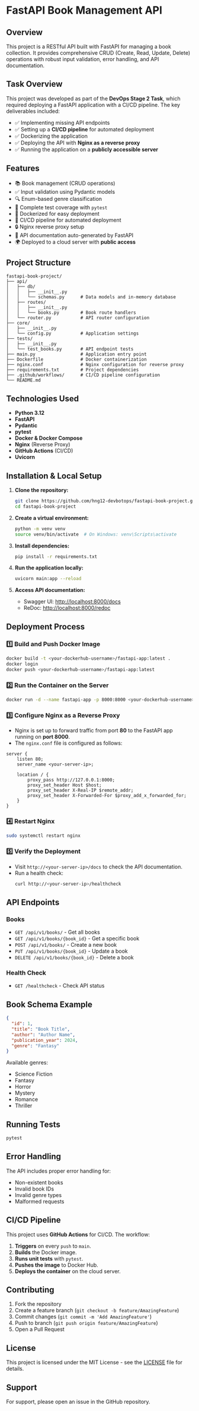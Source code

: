 # FastAPI Book Management API

## Overview

This project is a RESTful API built with FastAPI for managing a book collection. It provides comprehensive CRUD (Create, Read, Update, Delete) operations with robust input validation, error handling, and API documentation.

## Task Overview

This project was developed as part of the **DevOps Stage 2 Task**, which required deploying a FastAPI application with a CI/CD pipeline. The key deliverables included:

- ✅ Implementing missing API endpoints
- ✅ Setting up a **CI/CD pipeline** for automated deployment
- ✅ Dockerizing the application
- ✅ Deploying the API with **Nginx as a reverse proxy**
- ✅ Running the application on a **publicly accessible server**

## Features

- 📚 Book management (CRUD operations)
- ✅ Input validation using Pydantic models
- 🔍 Enum-based genre classification
- 🧪 Complete test coverage with `pytest`
- 🚀 Dockerized for easy deployment
- 🔄 CI/CD pipeline for automated deployment
- 🔒 Nginx reverse proxy setup
- 📝 API documentation auto-generated by FastAPI
- 🌍 Deployed to a cloud server with **public access**

## Project Structure

```
fastapi-book-project/
├── api/
│   ├── db/
│   │   ├── __init__.py
│   │   └── schemas.py      # Data models and in-memory database
│   ├── routes/
│   │   ├── __init__.py
│   │   └── books.py        # Book route handlers
│   └── router.py           # API router configuration
├── core/
│   ├── __init__.py
│   └── config.py           # Application settings
├── tests/
│   ├── __init__.py
│   └── test_books.py       # API endpoint tests
├── main.py                 # Application entry point
├── Dockerfile              # Docker containerization
├── nginx.conf              # Nginx configuration for reverse proxy
├── requirements.txt        # Project dependencies
├── .github/workflows/      # CI/CD pipeline configuration
└── README.md
```

## Technologies Used

- **Python 3.12**
- **FastAPI**
- **Pydantic**
- **pytest**
- **Docker & Docker Compose**
- **Nginx** (Reverse Proxy)
- **GitHub Actions** (CI/CD)
- **Uvicorn**

## Installation & Local Setup

1. **Clone the repository:**

   ```bash
   git clone https://github.com/hng12-devbotops/fastapi-book-project.git
   cd fastapi-book-project
   ```

2. **Create a virtual environment:**

   ```bash
   python -m venv venv
   source venv/bin/activate  # On Windows: venv\Scripts\activate
   ```

3. **Install dependencies:**

   ```bash
   pip install -r requirements.txt
   ```

4. **Run the application locally:**

   ```bash
   uvicorn main:app --reload
   ```

5. **Access API documentation:**
   - Swagger UI: [http://localhost:8000/docs](http://localhost:8000/docs)
   - ReDoc: [http://localhost:8000/redoc](http://localhost:8000/redoc)

## Deployment Process

### **1️⃣ Build and Push Docker Image**
```bash
docker build -t <your-dockerhub-username>/fastapi-app:latest .
docker login
docker push <your-dockerhub-username>/fastapi-app:latest
```

### **2️⃣ Run the Container on the Server**
```bash
docker run -d --name fastapi-app -p 8000:8000 <your-dockerhub-username>/fastapi-app:latest
```

### **3️⃣ Configure Nginx as a Reverse Proxy**
- Nginx is set up to forward traffic from port **80** to the FastAPI app running on **port 8000**.
- The `nginx.conf` file is configured as follows:

```nginx
server {
    listen 80;
    server_name <your-server-ip>;

    location / {
        proxy_pass http://127.0.0.1:8000;
        proxy_set_header Host $host;
        proxy_set_header X-Real-IP $remote_addr;
        proxy_set_header X-Forwarded-For $proxy_add_x_forwarded_for;
    }
}
```

### **4️⃣ Restart Nginx**
```bash
sudo systemctl restart nginx
```

### **5️⃣ Verify the Deployment**

- Visit `http://<your-server-ip>/docs` to check the API documentation.
- Run a health check:
  ```bash
  curl http://<your-server-ip>/healthcheck
  ```

## API Endpoints

### **Books**

- `GET /api/v1/books/` - Get all books
- `GET /api/v1/books/{book_id}` - Get a specific book
- `POST /api/v1/books/` - Create a new book
- `PUT /api/v1/books/{book_id}` - Update a book
- `DELETE /api/v1/books/{book_id}` - Delete a book

### **Health Check**

- `GET /healthcheck` - Check API status

## Book Schema Example

```json
{
  "id": 1,
  "title": "Book Title",
  "author": "Author Name",
  "publication_year": 2024,
  "genre": "Fantasy"
}
```

Available genres:
- Science Fiction
- Fantasy
- Horror
- Mystery
- Romance
- Thriller

## Running Tests

```bash
pytest
```

## Error Handling

The API includes proper error handling for:

- Non-existent books
- Invalid book IDs
- Invalid genre types
- Malformed requests

## CI/CD Pipeline

This project uses **GitHub Actions** for CI/CD. The workflow:

1. **Triggers** on every `push` to `main`.
2. **Builds** the Docker image.
3. **Runs unit tests** with `pytest`.
4. **Pushes the image** to Docker Hub.
5. **Deploys the container** on the cloud server.

## Contributing

1. Fork the repository
2. Create a feature branch (`git checkout -b feature/AmazingFeature`)
3. Commit changes (`git commit -m 'Add AmazingFeature'`)
4. Push to branch (`git push origin feature/AmazingFeature`)
5. Open a Pull Request

## License

This project is licensed under the MIT License - see the [LICENSE](LICENSE) file for details.

## Support

For support, please open an issue in the GitHub repository.
